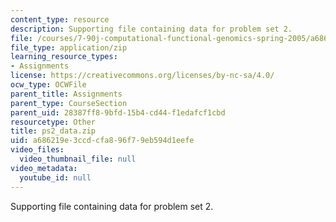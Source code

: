 ```yaml
---
content_type: resource
description: Supporting file containing data for problem set 2.
file: /courses/7-90j-computational-functional-genomics-spring-2005/a686219e3ccdcfa896f79eb594d1eefe_ps2_data.zip
file_type: application/zip
learning_resource_types:
- Assignments
license: https://creativecommons.org/licenses/by-nc-sa/4.0/
ocw_type: OCWFile
parent_title: Assignments
parent_type: CourseSection
parent_uid: 28387ff8-9bfd-15b4-cd44-f1edafcf1cbd
resourcetype: Other
title: ps2_data.zip
uid: a686219e-3ccd-cfa8-96f7-9eb594d1eefe
video_files:
  video_thumbnail_file: null
video_metadata:
  youtube_id: null
---
```

Supporting file containing data for problem set 2.